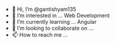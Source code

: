 - 👋 Hi, I’m @gantishyam135
- 👀 I’m interested in ... Web Development
- 🌱 I’m currently learning ... Angular
- 💞️ I’m looking to collaborate on ... 
- 📫 How to reach me ...

<!---
gantishyam135/gantishyam135 is a ✨ special ✨ repository because its `README.md` (this file) appears on your GitHub profile.
You can click the Preview link to take a look at your changes.
--->

